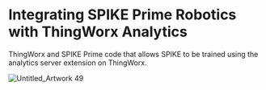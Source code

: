 # Integrating SPIKE Prime Robotics with ThingWorx Analytics 
ThingWorx and SPIKE Prime code that allows SPIKE to be trained using the analytics server extension on ThingWorx.

![Untitled_Artwork 49](https://user-images.githubusercontent.com/49819466/128409745-270eaaea-e580-485b-9fd5-d6a1e227b1f7.jpg)
